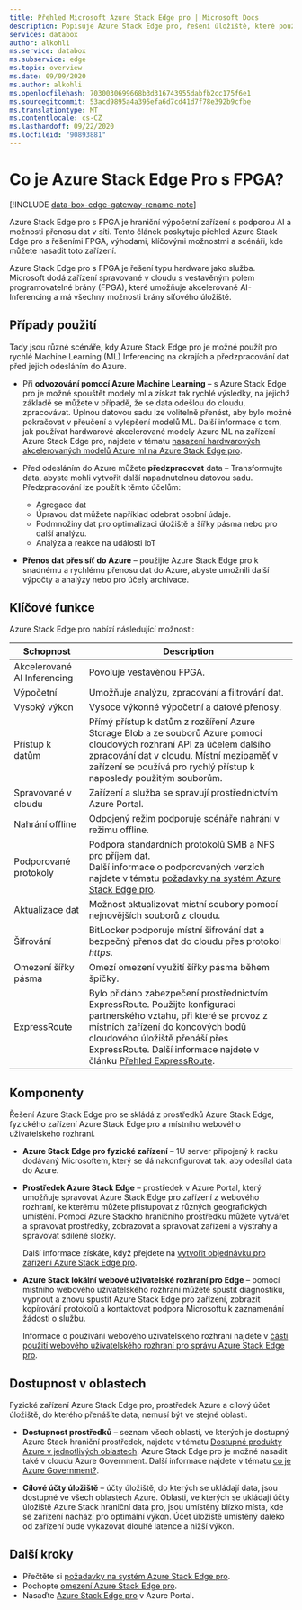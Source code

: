 ```yaml
---
title: Přehled Microsoft Azure Stack Edge pro | Microsoft Docs
description: Popisuje Azure Stack Edge pro, řešení úložiště, které používá fyzické zařízení pro přenos prostřednictvím sítě do Azure.
services: databox
author: alkohli
ms.service: databox
ms.subservice: edge
ms.topic: overview
ms.date: 09/09/2020
ms.author: alkohli
ms.openlocfilehash: 7030030699668b3d316743955dabfb2cc175f6e1
ms.sourcegitcommit: 53acd9895a4a395efa6d7cd41d7f78e392b9cfbe
ms.translationtype: MT
ms.contentlocale: cs-CZ
ms.lasthandoff: 09/22/2020
ms.locfileid: "90893881"
---
```

# <a name="what-is-azure-stack-edge-pro-with-fpga"></a>Co je Azure Stack Edge Pro s FPGA?

[!INCLUDE [data-box-edge-gateway-rename-note](../../includes/data-box-edge-gateway-rename-note.md)]

Azure Stack Edge pro s FPGA je hraniční výpočetní zařízení s podporou AI a možnosti přenosu dat v síti. Tento článek poskytuje přehled Azure Stack Edge pro s řešeními FPGA, výhodami, klíčovými možnostmi a scénáři, kde můžete nasadit toto zařízení.

Azure Stack Edge pro s FPGA je řešení typu hardware jako služba. Microsoft dodá zařízení spravované v cloudu s vestavěným polem programovatelné brány (FPGA), které umožňuje akcelerované AI-Inferencing a má všechny možnosti brány síťového úložiště. 

## <a name="use-cases"></a>Případy použití

Tady jsou různé scénáře, kdy Azure Stack Edge pro je možné použít pro rychlé Machine Learning (ML) Inferencing na okrajích a předzpracování dat před jejich odesláním do Azure.

- Při **odvozování pomocí Azure Machine Learning** – s Azure Stack Edge pro je možné spouštět modely ml a získat tak rychlé výsledky, na jejichž základě se můžete v případě, že se data odešlou do cloudu, zpracovávat. Úplnou datovou sadu lze volitelně přenést, aby bylo možné pokračovat v přeučení a vylepšení modelů ML. Další informace o tom, jak používat hardwarové akcelerované modely Azure ML na zařízení Azure Stack Edge pro, najdete v tématu [nasazení hardwarových akcelerovaných modelů Azure ml na Azure Stack Edge pro](https://docs.microsoft.com/azure/machine-learning/how-to-deploy-fpga-web-service#deploy-to-a-local-edge-server).

- Před odesláním do Azure můžete **předzpracovat** data – Transformujte data, abyste mohli vytvořit další napadnutelnou datovou sadu. Předzpracování lze použít k těmto účelům: 

    - Agregace dat
    - Úpravou dat můžete například odebrat osobní údaje.
    - Podmnožiny dat pro optimalizaci úložiště a šířky pásma nebo pro další analýzu.
    - Analýza a reakce na události IoT 

- **Přenos dat přes síť do Azure** – použijte Azure Stack Edge pro k snadnému a rychlému přenosu dat do Azure, abyste umožnili další výpočty a analýzy nebo pro účely archivace. 

## <a name="key-capabilities"></a>Klíčové funkce

Azure Stack Edge pro nabízí následující možnosti:

|Schopnost |Description  |
|---------|---------|
|Akcelerované AI Inferencing| Povoluje vestavěnou FPGA.|
|Výpočetní       |Umožňuje analýzu, zpracování a filtrování dat.|
|Vysoký výkon | Vysoce výkonné výpočetní a datové přenosy.|
|Přístup k datům     | Přímý přístup k datům z rozšíření Azure Storage Blob a ze souborů Azure pomocí cloudových rozhraní API za účelem dalšího zpracování dat v cloudu. Místní mezipaměť v zařízení se používá pro rychlý přístup k naposledy použitým souborům.|
|Spravované v cloudu     |Zařízení a služba se spravují prostřednictvím Azure Portal.  |
|Nahrání offline     | Odpojený režim podporuje scénáře nahrání v režimu offline.|
|Podporované protokoly     | Podpora standardních protokolů SMB a NFS pro příjem dat. <br> Další informace o podporovaných verzích najdete v tématu [požadavky na systém Azure Stack Edge pro](azure-stack-edge-system-requirements.md).|
|Aktualizace dat     | Možnost aktualizovat místní soubory pomocí nejnovějších souborů z cloudu.|
|Šifrování    | BitLocker podporuje místní šifrování dat a bezpečný přenos dat do cloudu přes protokol *https*.|
|Omezení šířky pásma| Omezí omezení využití šířky pásma během špičky.|
|ExpressRoute | Bylo přidáno zabezpečení prostřednictvím ExpressRoute. Použijte konfiguraci partnerského vztahu, při které se provoz z místních zařízení do koncových bodů cloudového úložiště přenáší přes ExpressRoute. Další informace najdete v článku [Přehled ExpressRoute](../expressroute/expressroute-introduction.md).

## <a name="components"></a>Komponenty

Řešení Azure Stack Edge pro se skládá z prostředků Azure Stack Edge, fyzického zařízení Azure Stack Edge pro a místního webového uživatelského rozhraní.

* **Azure Stack Edge pro fyzické zařízení** – 1U server připojený k racku dodávaný Microsoftem, který se dá nakonfigurovat tak, aby odesílal data do Azure.
    
* **Prostředek Azure Stack Edge** – prostředek v Azure Portal, který umožňuje spravovat Azure Stack Edge pro zařízení z webového rozhraní, ke kterému můžete přistupovat z různých geografických umístění. Pomocí Azure Stackho hraničního prostředku můžete vytvářet a spravovat prostředky, zobrazovat a spravovat zařízení a výstrahy a spravovat sdílené složky.  

    <!--![The Azure Stack Edge service in Azure portal](media/data-box-overview/data-box-Edge-service1.png)-->

    Další informace získáte, když přejdete na [vytvořit objednávku pro zařízení Azure Stack Edge pro](azure-stack-edge-deploy-prep.md#create-a-new-resource).

* **Azure Stack lokální webové uživatelské rozhraní pro Edge** – pomocí místního webového uživatelského rozhraní můžete spustit diagnostiku, vypnout a znovu spustit Azure Stack Edge pro zařízení, zobrazit kopírování protokolů a kontaktovat podpora Microsoftu k zaznamenání žádosti o službu.

    <!--![The Azure Stack Edge Pro local web UI](media/data-box-Edge-overview/data-box-Edge-local-web-ui.png)-->

    Informace o používání webového uživatelského rozhraní najdete v [části použití webového uživatelského rozhraní pro správu Azure Stack Edge pro](azure-stack-edge-manage-access-power-connectivity-mode.md).

## <a name="region-availability"></a>Dostupnost v oblastech

Fyzické zařízení Azure Stack Edge pro, prostředek Azure a cílový účet úložiště, do kterého přenášíte data, nemusí být ve stejné oblasti.

- **Dostupnost prostředků** – seznam všech oblastí, ve kterých je dostupný Azure Stack hraniční prostředek, najdete v tématu [Dostupné produkty Azure v jednotlivých oblastech](https://azure.microsoft.com/global-infrastructure/services/?products=databox&regions=all). Azure Stack Edge pro je možné nasadit také v cloudu Azure Government. Další informace najdete v tématu [co je Azure Government?](https://docs.microsoft.com/azure/azure-government/documentation-government-welcome).
    
- **Cílové účty úložiště** – účty úložiště, do kterých se ukládají data, jsou dostupné ve všech oblastech Azure. Oblasti, ve kterých se ukládají účty úložiště Azure Stack hraniční data pro, jsou umístěny blízko místa, kde se zařízení nachází pro optimální výkon. Účet úložiště umístěný daleko od zařízení bude vykazovat dlouhé latence a nižší výkon.

## <a name="next-steps"></a>Další kroky

- Přečtěte si [požadavky na systém Azure Stack Edge pro](azure-stack-edge-system-requirements.md).
- Pochopte [omezení Azure Stack Edge pro](azure-stack-edge-limits.md).
- Nasaďte [Azure Stack Edge pro](azure-stack-edge-deploy-prep.md) v Azure Portal.
